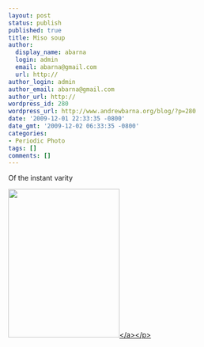 ```yaml
---
layout: post
status: publish
published: true
title: Miso soup
author:
  display_name: abarna
  login: admin
  email: abarna@gmail.com
  url: http://
author_login: admin
author_email: abarna@gmail.com
author_url: http://
wordpress_id: 280
wordpress_url: http://www.andrewbarna.org/blog/?p=280
date: '2009-12-01 22:33:35 -0800'
date_gmt: '2009-12-02 06:33:35 -0800'
categories:
- Periodic Photo
tags: []
comments: []
---
```

<p>Of the instant varity</p>
<p><a href="http:&#47;&#47;www.andrewbarna.org&#47;blog&#47;wp-content&#47;uploads&#47;2009&#47;12&#47;p_2048_1536_3E07B8F2-1A9B-4479-8A3D-8D1DFCEE0EB8.jpeg"><img src="http:&#47;&#47;www.andrewbarna.org&#47;blog&#47;wp-content&#47;uploads&#47;2009&#47;12&#47;p_2048_1536_3E07B8F2-1A9B-4479-8A3D-8D1DFCEE0EB8.jpeg" alt="" width="225" height="300" class="alignnone size-full wp-image-364" &#47;><&#47;a><&#47;p></p>
